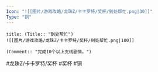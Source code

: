 ```yaml
---
Icon: "![[图片/游戏攻略/龙珠Z/卡卡罗特/奖杯/到处帮忙.png|30]]"
Type: "铜"
---
```

```ad-common-bronze-trophy
title: (Title:: "到处帮忙")
![[图片/游戏攻略/龙珠Z/卡卡罗特/奖杯/到处帮忙.png|100]]

(Comment:: "完成10个以上支线剧情。")
```

#龙珠Z/卡卡罗特/奖杯 #奖杯 #铜
